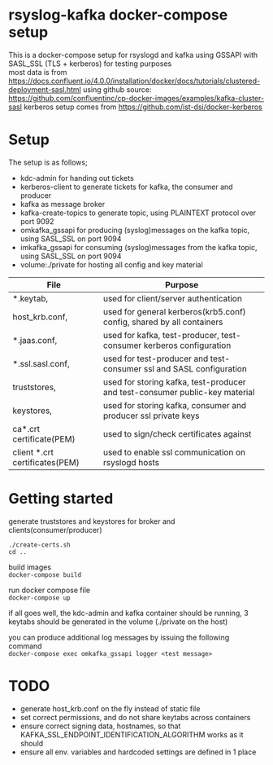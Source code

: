 # rsyslog-kafka docker-compose setup

This is a docker-compose setup for rsyslogd and kafka using GSSAPI with SASL_SSL (TLS + kerberos) for testing purposes  
most data is from https://docs.confluent.io/4.0.0/installation/docker/docs/tutorials/clustered-deployment-sasl.html
using github source: https://github.com/confluentinc/cp-docker-images/examples/kafka-cluster-sasl
kerberos setup comes from https://github.com/ist-dsi/docker-kerberos

# Setup

The setup is as follows;
- kdc-admin             for handing out tickets
- kerberos-client       to generate tickets for kafka, the consumer and producer
- kafka                 as message broker
- kafka-create-topics   to generate topic, using PLAINTEXT protocol over port 9092
- omkafka_gssapi        for producing (syslog)messages on the kafka topic, using SASL_SSL on port 9094
- imkafka_gssapi        for consuming (syslog)messages from the kafka topic, using SASL_SSL on port 9094
- volume:./private      for hosting all config and key material

File                            | Purpose
----                            | -------
*.keytab,                       | used for client/server authentication
host_krb.conf,                  | used for general kerberos(krb5.conf) config, shared by all containers 
*.jaas.conf,                    | used for kafka, test-producer, test-consumer kerberos configuration
*.ssl.sasl.conf,                | used for test-producer and test-consumer ssl and SASL configuration
truststores,                    | used for storing kafka, test-producer and test-consumer public-key material
keystores,                      | used for storing kafka, consumer and producer ssl private keys
ca*.crt certificate(PEM)        | used to sign/check certificates against 
client *.crt certificates(PEM)  | used to enable ssl communication on rsyslogd hosts

# Getting started

generate truststores and keystores for broker and clients(consumer/producer)  

```cd private
./create-certs.sh
cd ..
```  
 
build images  
`docker-compose build`  
 
run docker compose file  
`docker-compose up`  
 
if all goes well, the kdc-admin and kafka container should be running, 3 keytabs should be generated in the volume (./private on the host)  
 
you can produce additional log messages by issuing the following command  
`docker-compose exec omkafka_gssapi logger <test message>`  

# TODO

- generate host_krb.conf on the fly instead of static file
- set correct permissions, and do not share keytabs across containers
- ensure correct signing data, hostnames, so that KAFKA_SSL_ENDPOINT_IDENTIFICATION_ALGORITHM works as it should
- ensure all env. variables and hardcoded settings are defined in 1 place